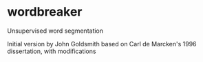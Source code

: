 wordbreaker
===========

Unsupervised word segmentation

Initial version by John Goldsmith
based on Carl de Marcken's 1996 dissertation, with modifications

